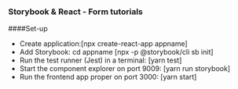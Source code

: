 ### Storybook & React - Form tutorials

####Set-up 
* Create application:[npx create-react-app appname]
* Add Storybook:
cd appname [npx -p @storybook/cli sb init]
* Run the test runner (Jest) in a terminal:
[yarn test]
* Start the component explorer on port 9009:
[yarn run storybook]
* Run the frontend app proper on port 3000:
[yarn start]